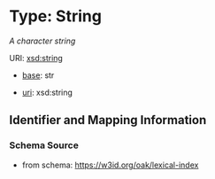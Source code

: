 # Type: String


_A character string_


URI: [xsd:string](http://www.w3.org/2001/XMLSchema#string)

* [base](https://w3id.org/linkml/base): str

* [uri](https://w3id.org/linkml/uri): xsd:string









## Identifier and Mapping Information







### Schema Source


* from schema: https://w3id.org/oak/lexical-index



